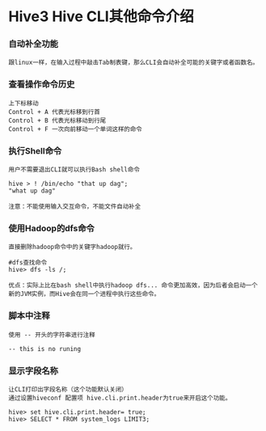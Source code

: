 # Hive3 Hive CLI其他命令介绍



### 自动补全功能

```
跟linux一样，在输入过程中敲击Tab制表键，那么CLI会自动补全可能的关键字或者函数名。
```

### 查看操作命令历史

```
上下标移动
Control + A 代表光标移到行首
Control + B 代表光标移动到行尾
Control + F 一次向前移动一个单词这样的命令
```

### 执行Shell命令

```
用户不需要退出CLI就可以执行Bash shell命令

hive > ! /bin/echo "that up dag";
"what up dag"

注意：不能使用输入交互命令，不能文件自动补全
```

### 使用Hadoop的dfs命令

```
直接删除hadoop命令中的关键字hadoop就行。

#dfs查找命令
hive> dfs -ls /;

优点：实际上比在bash shell中执行hadoop dfs... 命令更加高效，因为后者会启动一个新的JVM实例，而Hive会在同一个进程中执行这些命令。
```

### 脚本中注释

```
使用 -- 开头的字符串进行注释

-- this is no runing
```

### 显示字段名称

```
让CLI打印出字段名称（这个功能默认关闭）
通过设置hiveconf 配置项 hive.cli.print.header为true来开启这个功能。

hive> set hive.cli.print.header= true;
hive> SELECT * FROM system_logs LIMIT3;
```

